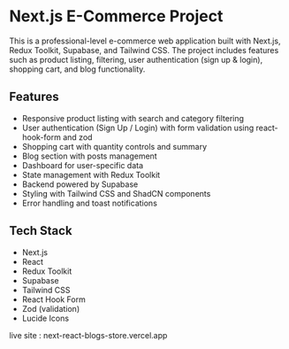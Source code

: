 # Next.js E-Commerce Project

This is a professional-level e-commerce web application built with Next.js, Redux Toolkit, Supabase, and Tailwind CSS. The project includes features such as product listing, filtering, user authentication (sign up & login), shopping cart, and blog functionality.

## Features

- Responsive product listing with search and category filtering
- User authentication (Sign Up / Login) with form validation using react-hook-form and zod
- Shopping cart with quantity controls and summary
- Blog section with posts management
- Dashboard for user-specific data
- State management with Redux Toolkit
- Backend powered by Supabase
- Styling with Tailwind CSS and ShadCN components
- Error handling and toast notifications

## Tech Stack

- Next.js
- React
- Redux Toolkit
- Supabase
- Tailwind CSS
- React Hook Form
- Zod (validation)
- Lucide Icons




live site : next-react-blogs-store.vercel.app
